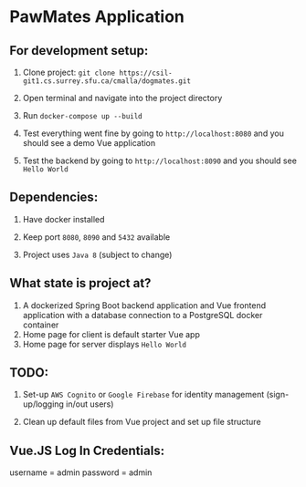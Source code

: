# PawMates Application

## For development setup:

1. Clone project: `git clone https://csil-git1.cs.surrey.sfu.ca/cmalla/dogmates.git`

1. Open terminal and navigate into the project directory

1. Run `docker-compose up --build`

1. Test everything went fine by going to `http://localhost:8080` and you should see a demo Vue application

1. Test the backend by going to `http://localhost:8090` and you should see `Hello World`

## Dependencies:

1. Have docker installed

1. Keep port `8080`, `8090` and `5432` available

1. Project uses `Java 8` (subject to change)

## What state is project at?

1. A dockerized Spring Boot backend application and Vue frontend application with a database connection to a PostgreSQL docker container
1. Home page for client is default starter Vue app
1. Home page for server displays `Hello World`

## TODO:

1. Set-up `AWS Cognito` or `Google Firebase` for identity management (sign-up/logging in/out users)

1. Clean up default files from Vue project and set up file structure



## Vue.JS Log In Credentials:

username = admin
password = admin
